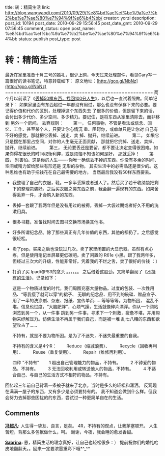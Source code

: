title: 转：精简生活
link: http://blog.wangyaodi.com/2010/09/29/%e8%bd%ac%ef%bc%9a%e7%b2%be%e7%ae%80%e7%94%9f%e6%b4%bb/
creator: yorzi
description: 
post_id: 10194
post_date: 2010-09-29 15:56:45
post_date_gmt: 2010-09-29 07:56:45
comment_status: open
post_name: %e8%bd%ac%ef%bc%9a%e7%b2%be%e7%ae%80%e7%94%9f%e6%b4%bb
status: publish
post_type: post

# 转：精简生活

最近在家里准备十月三号的婚礼，很少上网，今天过来处理邮件，看见Gary写一篇很好的读书笔记，特意转载如下： 原文地址：[http://goo.gl/NbNz](http://goo.gl/NbNz) ==================================================== 两个月以前读了《[丢掉50样东西，找回100分人生](http://www.amazon.cn/gp/product/B003L21OAY/ref=ox%5Cya_os_product)》，以后也一直试着照做。简单记录下： 如果家里面有东西超过一年都没有用过，那么也没有保存下来的必要。要记得价值和代价的区别，处理掉这个东西失去 了很多的价值，但是留下来的话，会付出多少代价、多少空间、多少精力。要记住，是将东西从家里清除去，而非移到 另外一个房间。 丢弃规则： 　　第一， 任何事物，不管是看法或信念、回忆、工作、甚至某个人，只要让你心情沉 重、阻碍你，或单单只是让你对 自己有不好的感觉，那就把它丢掉、送走、卖 掉、抛开，继续前进。 　　第二， 如果它只是摆在那里占空间，对你的人生毫无正面贡献， 那就把它扔掉、送走、卖掉、抛开，继续前进。 　　第三， 无论要丢还是要留，都不要让决定变得很困难。如果你得花很长的时间权衡利弊，或是烦恼不知该如何是好， 那就丢掉！ 　　第四， 别害怕。这是你的人生——-你唯一确信丢不掉的东西。你没有多余的时间、 空间或精力留给那些有形还是 无形的杂物。 其实生活中的必需品还是很少的。这种思维也有助于把钱花在自己最需要的地方。 当然最后我没有50样东西要丢。 

  * 我整理了自己的衣服，鞋。一多半丢掉或者送人了。然后买了若干收纳袋把剩下的整理包装好。之后买衣服之类东西之前，我会翻一遍现有的东西。如果舍得丢弃一件，才会购入新的东西。
  * 丢掉一套跟了我两年但是没有用过的被褥，丢掉一大袋过期或者好久不用的洗漱用具。
  * 很多书籍，准备找时间去图书交换市场换其他书。
  * 好多所谓纪念品。除了那些真正有几年价值的东西，其他的都扔了。之后感觉很轻松。
  * 卖了psp。买来之后也没玩过几次。卖了家里闲置的大显示器。虽然有点心疼，但是使用笔记本屏幕更低碳吧。卖了闲置的 R61e 小黑。跟了我两年多，但经过三次大的升级，性能非常好。凭着我的不烂之舌，卖了很好的价钱 ：）
  * 打消了买 Ipad和PS3的念头 。。。。。。
之后借着这股劲，又简单翻阅了《[不持有的生活](http://www.amazon.cn/mn/detailApp/ref=sr_1_1?_encoding=UTF8&s=books&qid=1285569123&asin=B002TKJTQK&sr=1-1)》，记录如下： 
    
    这是一个物质过度的时代。我们周围充塞大量物品。过度的包装、一次性用品、“等我瘦了就可以穿”的裙子、
    无聊的纪念品、用不到的碗碟、赠品盒子、用了一半的洗涤剂、杂志、报纸、宣传单页……等等等等。为物所困，
    混乱不堪。信息也过度，“大脑肥胖”，心烦气躁，生活就像碎片漂浮。你从一个网站浏览到另一个，从一件事
    跳到另一件事，寻求下一个刺激，疲惫不堪，并用购物来纾解压力。仿佛生活不再属于我们自己，而是被一堆
    乱七八糟的东西和欲望攻占了……
    
    不持有，就是不要为物所困。是为了不迷失，不迷失最重要的自我。
    
    不持有的含义是4个R：
    　　Reduce（缩减浪费）、
    　　Recycle（回收再利用）、
    　　Reuse（重复使用）、
    　　Repair（维修再利用）。
    
    四种 "不持有"
    　　1 超出自己管理能力的物品，不持有。
    　　2 不钟爱的物品，不持有。
    　　3 无法回收利用或转送他人的物品，不持有。
    　　4 不适合自己、与自己的生活方式不相符的物品，不持有。

回忆起三年前自己背着一条被子就来了北京。当时是多么的轻松和潇洒。 反观现在满满一屋子的东西，又有多少是必须要持有的。 我不知道会做到什么样。但我会努力去掉那些困扰的的东西，尝试过一种更简单自在的生活。

## Comments

**[冯超凡](#679 "2010-09-29 21:20:35"):** 人生得一挚友、良言，足矣。 4R，不持有的观点，让我茅塞顿开。 人生苦短，背那么多包袱做什么，呵。 谢谢，今夜，我会睡的愈发香甜。

**[Sabrina](#680 "2010-09-29 22:41:41"):** 恩，精简生活的理念真好，让自己也轻松很多：） 提前祝你们的婚礼哈皮地翻翻天。。回来一定要浓墨重彩下哦*^_^*

